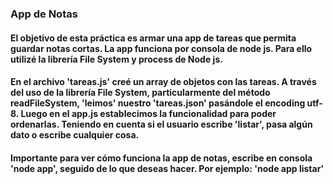 ### App de Notas
#### El objetivo de esta práctica es armar una app de tareas que permita guardar notas cortas. La app funciona por consola de node js. Para ello utilizé la librería File System y process de Node js.
#### En el archivo 'tareas.js' creé un array de objetos con las tareas. A través del uso de la librería File System, particularmente del método readFileSystem, 'leimos' nuestro 'tareas.json' pasándole el encoding utf-8. Luego en el app.js establecimos la funcionalidad para poder ordenarlas. Teniendo en cuenta si el usuario escribe 'listar', pasa algún dato o escribe cualquier cosa.
#### Importante para ver cómo funciona la app de notas, escribe en consola 'node app', seguido de lo que deseas hacer. Por ejemplo: 'node app listar'